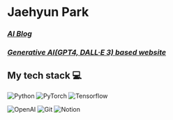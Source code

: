 <h1> Jaehyun Park </h1>

<p>
  <em>
    <h3> 
      <a href="https://highllight.tistory.com">
        AI Blog
      </a>
    </h3>
  </em>
  <em>
  <h3>
    <a href="https://www.momentoushistory.com">
      Generative AI(GPT4, DALL·E 3) based website
    </a>
  </h3>
    </em>
  </em>
</p>

<h2> My tech stack 💻 </h2>

![Python](https://img.shields.io/badge/-Python-3776AB?style=for-the-badge&logo=Python&logoColor=ffffff)
![PyTorch](https://img.shields.io/badge/-PyTorch-EE4C2C?style=for-the-badge&logo=PyTorch&logoColor=ffffff)
![Tensorflow](https://img.shields.io/badge/-Tensorflow-FF6F00?style=for-the-badge&logo=Tensorflow&logoColor=ffffff)

![OpenAI](https://img.shields.io/badge/-OpenAI-412991?style=for-the-badge&logo=OpenAI&logoColor=ffffff)
![Git](https://img.shields.io/badge/-Git-F05032?style=for-the-badge&logo=Git&logoColor=ffffff)
![Notion](https://img.shields.io/badge/-Notion-000000?style=for-the-badge&logo=Notion&logoColor=ffffff)
